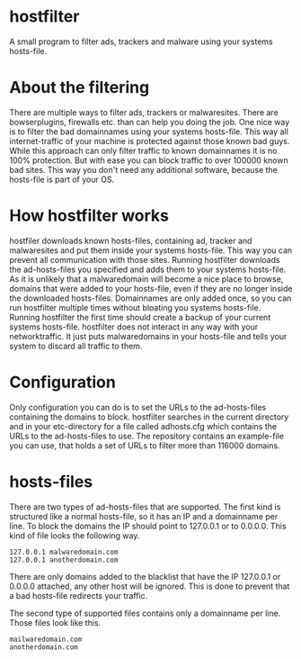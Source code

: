 # hostfilter
A small program to filter ads, trackers and malware using your systems
hosts-file.

# About the filtering
There are multiple ways to filter ads, trackers or malwaresites. There
are bowserplugins, firewalls etc. than can help you doing the job. One
nice way is to filter the bad domainnames using your systems hosts-file.
This way all internet-traffic of your machine is protected against
those known bad guys.
While this approach can only filter traffic to known domainnames it is
no 100% protection. But with ease you can block traffic to over 100000
known bad sites.
This way you don't need any additional software, because the hosts-file
is part of your OS.

# How hostfilter works
hostfiler downloads known hosts-files, containing ad, tracker and
malwaresites and put them inside your systems hosts-file. This way you
can prevent all communication with those sites.
Running hostfilter downloads the ad-hosts-files you specified and adds
them to your systems hosts-file. As it is unlikely that a malwaredomain
will become a nice place to browse, domains that were added to your
hosts-file, even if they are no longer inside the downloaded
hosts-files. Domainnames are only added once, so you can run hostfilter
multiple times without bloating you systems hosts-file.
Running hostfilter the first time should create a backup of your current
systems hosts-file.
hostfilter does not interact in any way with your networktraffic. It
just puts malwaredomains in your hosts-file and tells your system to
discard all traffic to them.

# Configuration
Only configuration you can do is to set the URLs to the ad-hosts-files
containing the domains to block. hostfilter searches in the current
directory and in your etc-directory for a file called adhosts.cfg which
contains the URLs to the ad-hosts-files to use. The repository contains an
example-file you can use, that holds a set of URLs to filter more
than 116000 domains.

# hosts-files
There are two types of ad-hosts-files that are supported. The first kind is
structured like a normal hosts-file, so it has an IP and a domainname
per line. To block the domains the IP should point to 127.0.0.1 or to
0.0.0.0. This kind of file looks the following way.

    127.0.0.1 malwaredomain.com
    127.0.0.1 anotherdomain.com

There are only domains added to the blacklist that have the IP 127.0.0.1
or 0.0.0.0 attached, any other host will be ignored. This is done to
prevent that a bad hosts-file redirects your traffic.

The second type of supported files contains only a domainname per line.
Those files look like this.

    mailwaredomain.com
    anotherdomain.com

